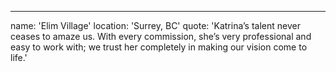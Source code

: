 ---
name: 'Elim Village'
location: 'Surrey, BC'
quote: 'Katrina’s talent never ceases to amaze us. With every commission, she’s very professional and easy to work with; we trust her completely in making our vision come to life.'
